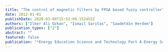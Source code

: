 ```yaml
---
title: "The control of magnetic filters by FPGA based fuzzy controller"
date: 2012-01-01
publishDate: 2020-03-08T15:52:09.152452Z
authors: ["Ilker Ali Ozkan", "Ismail Saritas", "Saadetdin Herdem"]
publication_types: ["2"]
abstract: ""
featured: false
publication: "*Energy Education Science and Technology Part A-Energy Science and Research*"
---
```


